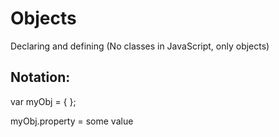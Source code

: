 # Objects

Declaring and defining (No classes in JavaScript, only objects)



## Notation:

var myObj = { };

myObj.property = some value 
